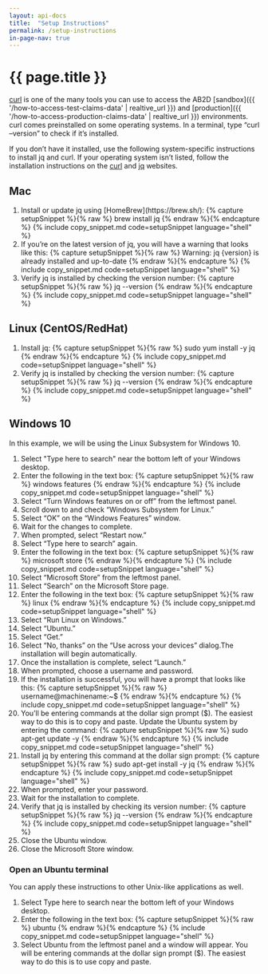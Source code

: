 ```yaml
---
layout: api-docs
title:  "Setup Instructions"
permalink: /setup-instructions
in-page-nav: true
---
```


# {{ page.title }}

[curl](https://curl.se/) is one of the many tools you can use to access the AB2D [sandbox]({{ '/how-to-access-test-claims-data' | realtive_url }}) and [production]({{ '/how-to-access-production-claims-data' | realtive_url }}) environments. curl comes preinstalled on some operating systems. In a terminal, type “curl –version” to check if it’s installed.

If you don’t have it installed, use the following system-specific instructions to install jq and curl. If your operating system isn’t listed, follow the installation instructions on the [curl](https://curl.se/) and [jq](https://jqlang.github.io/jq/) websites.

## Mac 

<ol>
    <li>
        Install or update jq using [HomeBrew](https://brew.sh/):
{% capture setupSnippet %}{% raw %}
brew install jq        
{% endraw %}{% endcapture %}
{% include copy_snippet.md code=setupSnippet language="shell" %}
    </li>
    <li>
        If you’re on the latest version of jq, you will have a warning that looks like this:
{% capture setupSnippet %}{% raw %}
Warning: jq {version} is already installed and up-to-date        
{% endraw %}{% endcapture %}
{% include copy_snippet.md code=setupSnippet language="shell" %}
    </li>
    <li>
        Verify jq is installed by checking the version number:
{% capture setupSnippet %}{% raw %}
jq --version       
{% endraw %}{% endcapture %}
{% include copy_snippet.md code=setupSnippet language="shell" %}
    </li>
</ol>

## Linux (CentOS/RedHat)

<ol>
    <li>
        Install jq:
{% capture setupSnippet %}{% raw %}
sudo yum install -y jq
{% endraw %}{% endcapture %}
{% include copy_snippet.md code=setupSnippet language="shell" %}
    </li>
    <li>
        Verify jq is installed by checking the version number:
{% capture setupSnippet %}{% raw %}
jq --version       
{% endraw %}{% endcapture %}
{% include copy_snippet.md code=setupSnippet language="shell" %}
    </li>
</ol>

## Windows 10 

In this example, we will be using the Linux Subsystem for Windows 10.

<ol>
    <li>Select "Type here to search" near the bottom left of your Windows desktop.</li>
    <li>Enter the following in the text box:
{% capture setupSnippet %}{% raw %}
windows features
{% endraw %}{% endcapture %}
{% include copy_snippet.md code=setupSnippet language="shell" %}
    </li>
    <li>Select “Turn Windows features on or off” from the leftmost panel.</li>
    <li>Scroll down to and check “Windows Subsystem for Linux.”</li>
    <li>Select “OK” on the “Windows Features” window.</li>
    <li>Wait for the changes to complete.</li>
    <li>When prompted, select “Restart now.”</li>
    <li>Select “Type here to search” again.</li>
    <li>Enter the following in the text box:
{% capture setupSnippet %}{% raw %}
microsoft store
{% endraw %}{% endcapture %}
{% include copy_snippet.md code=setupSnippet language="shell" %}
    </li>
    <li>Select “Microsoft Store” from the leftmost panel.</li>
    <li>Select “Search” on the Microsoft Store page.</li>
    <li>Enter the following in the text box:
{% capture setupSnippet %}{% raw %}
linux
{% endraw %}{% endcapture %}
{% include copy_snippet.md code=setupSnippet language="shell" %}
    </li>
    <li>Select “Run Linux on Windows.”</li>
    <li>Select “Ubuntu.”</li>
    <li>Select “Get.”</li>
    <li>Select “No, thanks” on the “Use across your devices” dialog.The installation will begin automatically.</li>
    <li>Once the installation is complete, select “Launch.”</li>
    <li>When prompted, choose a username and password.</li>
    <li>If the installation is successful, you will have a prompt that looks like this:
{% capture setupSnippet %}{% raw %}
username@machinename:~$
{% endraw %}{% endcapture %}
{% include copy_snippet.md code=setupSnippet language="shell" %}
    </li>
    <li>You’ll be entering commands at the dollar sign prompt ($). The easiest way to do this is to copy and paste. Update the Ubuntu system by entering the command:
{% capture setupSnippet %}{% raw %}
sudo apt-get update -y
{% endraw %}{% endcapture %}
{% include copy_snippet.md code=setupSnippet language="shell" %}
    </li>
    <li>Install jq by entering this command at the dollar sign prompt:
{% capture setupSnippet %}{% raw %}
sudo apt-get install -y jq
{% endraw %}{% endcapture %}
{% include copy_snippet.md code=setupSnippet language="shell" %}
    </li>
    <li>When prompted, enter your password.</li>
    <li>Wait for the installation to complete.</li>
    <li>Verify that jq is installed by checking its version number:
{% capture setupSnippet %}{% raw %}
jq --version
{% endraw %}{% endcapture %}
{% include copy_snippet.md code=setupSnippet language="shell" %}
    </li>
    <li>Close the Ubuntu window.</li>
    <li>Close the Microsoft Store window.</li>
</ol>

### Open an Ubuntu terminal

You can apply these instructions to other Unix-like applications as well.

<ol>
    <li>Select Type here to search near the bottom left of your Windows desktop.</li>
    <li>Enter the following in the text box:
{% capture setupSnippet %}{% raw %}
ubuntu
{% endraw %}{% endcapture %}
{% include copy_snippet.md code=setupSnippet language="shell" %}
    </li>
    <li>
        Select Ubuntu from the leftmost panel and a window will appear. You will be entering commands at the dollar sign prompt ($). The easiest way to do this is to use copy and paste.
    </li>
</ol>

